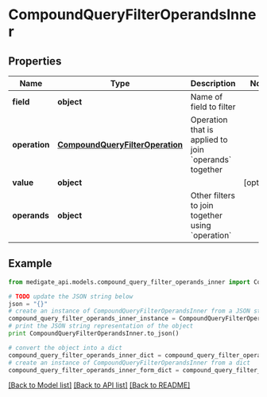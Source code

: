 # CompoundQueryFilterOperandsInner


## Properties
Name | Type | Description | Notes
------------ | ------------- | ------------- | -------------
**field** | **object** | Name of field to filter | 
**operation** | [**CompoundQueryFilterOperation**](CompoundQueryFilterOperation.md) | Operation that is applied to join &#x60;operands&#x60; together | 
**value** | **object** |  | [optional] 
**operands** | **object** | Other filters to join together using &#x60;operation&#x60; | 

## Example

```python
from medigate_api.models.compound_query_filter_operands_inner import CompoundQueryFilterOperandsInner

# TODO update the JSON string below
json = "{}"
# create an instance of CompoundQueryFilterOperandsInner from a JSON string
compound_query_filter_operands_inner_instance = CompoundQueryFilterOperandsInner.from_json(json)
# print the JSON string representation of the object
print CompoundQueryFilterOperandsInner.to_json()

# convert the object into a dict
compound_query_filter_operands_inner_dict = compound_query_filter_operands_inner_instance.to_dict()
# create an instance of CompoundQueryFilterOperandsInner from a dict
compound_query_filter_operands_inner_form_dict = compound_query_filter_operands_inner.from_dict(compound_query_filter_operands_inner_dict)
```
[[Back to Model list]](../README.md#documentation-for-models) [[Back to API list]](../README.md#documentation-for-api-endpoints) [[Back to README]](../README.md)


